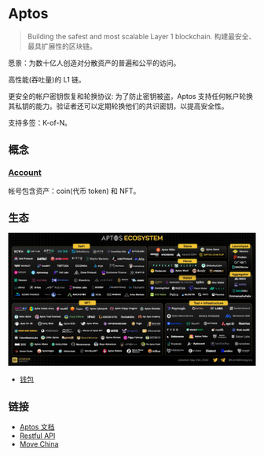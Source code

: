 # Aptos
> Building the safest and most scalable Layer 1 blockchain.
> 构建最安全、最具扩展性的区块链。

愿景：为数十亿人创造对分散资产的普遍和公平的访问。

高性能(吞吐量)的 L1 链。

更安全的帐户密钥恢复和轮换协议: 为了防止密钥被盗，Aptos 支持任何帐户轮换其私钥的能力。验证者还可以定期轮换他们的共识密钥，以提高安全性。

支持多签：K-of-N。

## 概念
### [Account](https://aptos.dev/concepts/accounts)
帐号包含资产：coin(代币 token) 和 NFT。


## 生态
![](./ecosystem/aptos-ecosystem.jfif)

* [钱包](./ecosystem/wallet.md)

## 链接
* [Aptos 文档](https://aptos.dev/reference/aptos-ref-docs/)
* [Restful API](https://aptos.dev/nodes/aptos-api-spec#/)
* [Move China](https://www.move-china.com/topics/node/3)